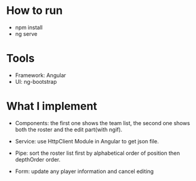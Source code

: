 # How to run
- npm install
- ng serve

# Tools

- Framework: Angular
- UI: ng-bootstrap

# What I implement

- Components: the first one shows the team list, the second one shows both the roster and the edit part(with ngif). 

- Service: use HttpClient Module in Angular to get json file.

- Pipe: sort the roster list first by alphabetical order of position then depthOrder order.

- Form: update any player information and cancel editing
